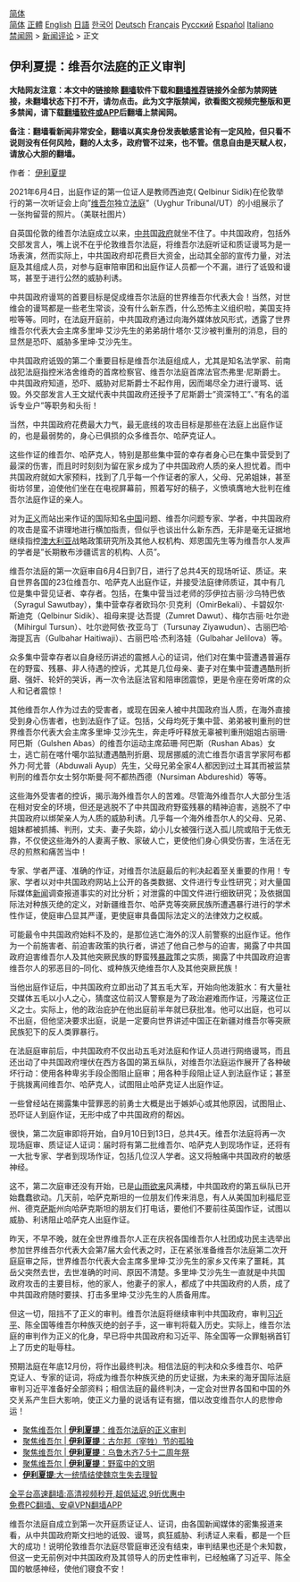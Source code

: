  <!-- 面包屑导航 --> <div class="breadcrumb"><!-- GTranslate: https://gtranslate.io/ -->  <div class="switcher notranslate">  <div class="selected">  <a href="#" onclick="return false;"> 简体</a>  </div>  <div class="option">  <a href="https://www.bannedbook.org" onclick="doGTranslate('zh-CN|zh-CN');jQuery('div.switcher div.selected a').html(jQuery(this).html());return false;" title="简体中文" class="nturl selected"> 简体</a>  <a href="https://www.bannedbook.org/zh-tw/" onclick="doGTranslate('zh-CN|zh-TW');jQuery('div.switcher div.selected a').html(jQuery(this).html());return false;" title="繁體中文" class="nturl"> 正體</a>  <a href="https://www.bannedbook.org/en/" onclick="doGTranslate('zh-CN|en');jQuery('div.switcher div.selected a').html(jQuery(this).html());return false;" title="English" class="nturl"> English</a>  <a href="https://www.bannedbook.org/ja/" onclick="doGTranslate('zh-CN|ja');jQuery('div.switcher div.selected a').html(jQuery(this).html());return false;" title="日本語" class="nturl"> 日語</a>  <a href="https://www.bannedbook.org/ko/" onclick="doGTranslate('zh-CN|ko');jQuery('div.switcher div.selected a').html(jQuery(this).html());return false;" title="한국어" class="nturl"> 한국어</a>  <a href="https://www.bannedbook.org/de/" onclick="doGTranslate('zh-CN|de');jQuery('div.switcher div.selected a').html(jQuery(this).html());return false;" title="Deutsch" class="nturl"> Deutsch</a>  <a href="https://www.bannedbook.org/fr/" onclick="doGTranslate('zh-CN|fr');jQuery('div.switcher div.selected a').html(jQuery(this).html());return false;" title="Français" class="nturl"> Français</a>  <a href="https://www.bannedbook.org/ru/" onclick="doGTranslate('zh-CN|ru');jQuery('div.switcher div.selected a').html(jQuery(this).html());return false;" title="Русский" class="nturl"> Русский</a>  <a href="https://www.bannedbook.org/es/" onclick="doGTranslate('zh-CN|es');jQuery('div.switcher div.selected a').html(jQuery(this).html());return false;" title="Español" class="nturl"> Español</a>  <a href="https://www.bannedbook.org/it/" onclick="doGTranslate('zh-CN|it');jQuery('div.switcher div.selected a').html(jQuery(this).html());return false;" title="Italiano" class="nturl"> Italiano</a>  </div>  </div>      <div class='breadcrumb-sub'><!-- Breadcrumb NavXT 6.3.0 --> <a href="https://www.bannedbook.org/" class="home">禁闻网</a> &gt; <a href="https://www.bannedbook.org/bnews/comments/" class="category">新闻评论</a> &gt; 正文</div></div><h2>伊利夏提：维吾尔法庭的正义审判</h2> <p class="notice"><b>大陆网友注意：本文中的链接除 <a href="https://github.com/bannedbook/fanqiang" >翻墙</a>软件下载和<a href="https://github.com/killgcd/justmysocks/blob/master/README.md">翻墙推荐</a>链接外全部为禁网链接，未翻墙状态下打不开，请勿点击。此为文字版禁闻，欲看图文视频完整版和更多禁闻，请下载<a href="https://github.com/bannedbook/fanqiang">翻墙软件或APP</a>后翻墙上禁闻网。</p><p>备注：翻墙看新闻非常安全，翻墙以真实身份发表敏感言论有一定风险，但只看不说则没有任何风险，翻的人太多，政府管不过来，也不管。信息自由是天赋人权，请放心大胆的翻墙。</b></p>  <div class="entry"> <p>作者： <a href="https://www.bannedbook.org/bnews/tag/%e4%bc%8a%e5%88%a9%e5%a4%8f%e6%8f%90/" class="st_tag internal_tag" rel="tag" title="标签 伊利夏提 下的日志">伊利夏提</a></p> <p id="conimg">2021年6月4日，出庭作证的第一位证人是教师西迪克( Qelbinur Sidik)在伦敦举行的第一次听证会上向&#8221;<a href="https://www.bannedbook.org/bnews/tag/%E7%BB%B4%E5%90%BE%E5%B0%94/" class="st_tag internal_tag" rel="tag" title="标签 维吾尔 下的日志">维吾尔</a>独立<a href="https://www.bannedbook.org/bnews/tag/%e6%b3%95%e5%ba%ad/" class="st_tag internal_tag" rel="tag" title="标签 法庭 下的日志">法庭</a>&#8221;（Uyghur Tribunal/UT）的小组展示了一张拘留营的照片。（美联社图片）</p> <p>自英国伦敦的维吾尔法庭成立以来，<a href="https://www.bannedbook.org/bnews/tag/%e4%b8%ad%e5%85%b1/" class="st_tag internal_tag" rel="tag" title="标签 中共 下的日志">中共</a>国<a href="https://www.bannedbook.org/bnews/tag/%e6%94%bf%e5%ba%9c/" class="st_tag internal_tag" rel="tag" title="标签 政府 下的日志">政府</a>就坐不住了。中共国政府，包括外交部发言人，嘴上说不在乎伦敦维吾尔法庭，将维吾尔法庭听证和质证谩骂为是一场表演，然而实际上，中共国政府却花费巨大资金，出动其全部的宣传力量，对法庭及其组成人员，对参与庭审陪审团和出庭作证人员都一个不漏，进行了诋毁和谩骂，甚至于进行公然的威胁利诱。</p> <p>中共国政府谩骂的首要目标是促成维吾尔法庭的世界维吾尔代表大会！当然，对世维会的谩骂都是一些老生常谈，没有什么新东西，什么恐怖主义组织啦，美国支持啦等等。同时，在法庭开庭前，中共国政府通过向海外媒体放风形式，透露了世界维吾尔代表大会主席多里坤·艾沙先生的弟弟胡什塔尔·艾沙被判重刑的消息，目的显然是恐吓、威胁多里坤·艾沙先生。</p> <p>中共国政府诋毁的第二个重要目标是维吾尔法庭组成人，尤其是知名法学家、前南战犯法庭指控米洛舍维奇的首席检察官、维吾尔法庭首席法官杰弗里·尼斯爵士。中共国政府知道，恐吓、威胁对尼斯爵士不起作用，因而竭尽全力进行谩骂、诋毁。外交部发言人王文斌代表中共国政府还授予了尼斯爵士&#8221;资深特工&#8221;、&#8221;有名的滥诉专业户&#8221;等职务和头衔！</p> <p>当然，中共国政府花费最大力气，最无底线的攻击目标是那些在法庭上出庭作证的，也是最弱势的，身心已俱损的众多维吾尔、哈萨克证人。</p>  <p>这些作证的维吾尔、哈萨克人，特别是那些集中营的幸存者身心已在集中营受到了最深的伤害，而且时时刻刻为留在家乡成为了中共国政府人质的亲人担忧着。而中共国政府就如大家预料，找到了几乎每一个作证者的家人，父母、兄弟姐妹，甚至街坊邻里，迫使他们坐在在电视屏幕前，照着写好的稿子，义愤填膺地大批判在维吾尔法庭作证的亲人。</p> <p>对为<a href="https://www.bannedbook.org/bnews/tag/%E6%AD%A3%E4%B9%89/" class="st_tag internal_tag" rel="tag" title="标签 正义 下的日志">正义</a>而站出来作证的国际知名<span class='wp_keywordlink_affiliate'><a href="https://www.bannedbook.org/" title="中国" target="_blank">中国</a></span>问题、维吾尔问题专家、学者，中共国政府的攻击是蛮不讲理地进行横加指责，但似乎也谈出什么新东西，无非是毫无证据地继续指控<a href="https://www.bannedbook.org/bnews/tag/%e6%be%b3%e5%a4%a7%e5%88%a9%e4%ba%9a/" class="st_tag internal_tag" rel="tag" title="标签 澳大利亚 下的日志">澳大利亚</a>战略政策研究所及其他人权机构、郑恩国先生等为维吾尔人发声的学者是&#8221;长期散布涉疆谎言的机构、人员&#8221;。</p> <p>维吾尔法庭的第一次庭审自6月4日到7日，进行了总共4天的现场听证、质证。来自世界各国的23位维吾尔、哈萨克人出庭作证，并接受法庭律师质证，其中有几位是集中营见证者、幸存者。包括，在集中营当过老师的莎伊拉古丽·沙乌特巴依（Syragul Sawutbay），集中营幸存者欧玛尔·贝克利（OmirBekali）、卡碧奴尔·斯迪克（Qelbinur Sidik）、祖母来提·达吾提（Zumret Dawut）、梅尔古丽·吐尔逊（Mihirgul Tursun）、吐尔逊阿依·孜亚乌丁（Tursunay Ziyawudun）、古丽巴哈·海提瓦吉（Gulbahar Haitiwaji）、古丽巴哈·杰利洛娃（Gulbahar Jelilova）等。</p> <p>众多集中营幸存者以自身经历讲述的震撼人心的证词，他们对在集中营遭遇普遍存在的野蛮、残暴、非人待遇的控诉，尤其是几位母亲、妻子对在集中营遭遇酷刑折磨、强奸、轮奸的哭诉，再一次令法庭法官和陪审团震惊，更是令座在旁听席的众人和记者震惊！</p> <p>其他维吾尔人作为过去的受害者，或现在因亲人被中共国政府当人质，在海外直接受到身心伤害者，也到法庭作了证。包括，父母均死于集中营、弟弟被判重刑的世界维吾尔代表大会主席多里坤·艾沙先生，奔走呼吁释放无辜被判重刑姐姐古丽珊·阿巴斯（Gulshen Abas）的维吾尔运动主席茹珊·阿巴斯（Rushan Abas）女士，逃亡前在喀什噶尔监狱遭遇酷刑折磨、现居挪威的流亡维吾尔语言学家阿布都外力·阿尤普（Abduwali Ayup）先生，父母兄弟全家4人都因到过土耳其而被监禁判刑的维吾尔女士努尔斯曼·阿不都热西德（Nursiman Abdureshid）等等。</p> <p>这些海外受害者的控诉，揭示海外维吾尔人的苦难。尽管海外维吾尔人大部分生活在相对安全的环境，但还是逃脱不了中共国政府野蛮残暴的精神迫害，逃脱不了中共国政府以绑架亲人为人质的威胁利诱。几乎每一个海外维吾尔人的父母、兄弟、姐妹都被抓捕、判刑，丈夫、妻子失踪，幼小儿女被强行送入孤儿院或陷于无依无靠，不仅使这些海外的人妻离子散、家破人亡，更使他们身心俱受伤害，生活在无尽的煎熬和痛苦当中！</p>  <p>专家、学者严谨、准确的作证，对维吾尔法庭最后的判决起着至关重要的作用！专家、学者以对中共国政府网站上公开的各类数据、文件进行专业性研究；对大量国际媒体<span class='wp_keywordlink_affiliate'><a href="https://www.bannedbook.org/" title="新闻">新闻</a></span>调查报道事实的对比分析；对泄露的中国文件进行细致研究；及依据国际法对种族灭绝的定义，对新疆维吾尔、哈萨克等突厥民族所遭遇暴行进行的学术性作证，使庭审凸显其严谨，更使庭审具备国际法定义的法律效力之权威。</p> <p>可能最令中共国政府始料不及的，是那位逃亡海外的汉人前警察的出庭作证。他作为一个前施害者、前迫害政策的执行者，讲述了他自己参与的迫害，揭露了中共国政府迫害维吾尔人及其他突厥民族的野蛮残<span class='wp_keywordlink'><a href="https://www.bannedbook.org/forum11/topic276.html" title="禁片：评中国共产党的暴政" target="_blank">暴政</a></span>策之实质，揭露了中共国政府迫害维吾尔人的邪恶目的&#8211;同化、或种族灭绝维吾尔人及其他突厥民族！</p> <p>当他出庭作证后，中共国政府立即出动了其五毛大军，开始向他泼脏水：有大量社交媒体五毛以小人之心，猜度这位前汉人警察是为了政治避难而作证，污蔑这位正义之士。实际上，他的政治庇护在他出庭前半年就已获批准。他可以出庭，也可以不出庭，但他坚决要求出庭，说是一定要向世界讲述中国正在新疆对维吾尔等突厥民族犯下的反人类罪暴行。</p> <p>在法庭庭审前后，中共国政府不仅出动五毛对法庭和作证人员进行网络谩骂，而且还出动了中共国政府埋伏在西方各国的第五纵队，对维吾尔法庭运作展开了各种破坏行动：使用各种卑劣手段企图阻止庭审；用各种手段阻止证人到法庭作证；甚至于挑拨离间维吾尔、哈萨克人，试图阻止哈萨克证人出庭作证。</p> <p>一些曾经站在揭露集中营罪恶的前勇士大概是出于嫉妒心或其他原因，试图阻止、恐吓证人到庭作证，无形中成了中共国政府的帮凶。</p> <p>很快，第二次庭审即将开始，自9月10日到13日，总共4天。维吾尔法庭将再一次现场庭审、质证证人证词：届时将有第二批维吾尔、哈萨克人到现场作证，还将有一大批专家、学者到现场作证，包括几位汉人学者。这又将触痛中共国政府的敏感神经。</p>  <p>这不，第二次庭审还没有开始，已是<span class='wp_keywordlink'><a href="https://www.bannedbook.org/forum11/topic603.html" title="我们告诉未来 第五集 山雨欲来" target="_blank">山雨欲来</a></span>风满楼，中共国政府的第五纵队已开始蠢蠢欲动。几天前，哈萨克斯坦的一位朋友们传来消息，有人从美国加利福尼亚州、德克<span class='wp_keywordlink'><a href="https://www.bannedbook.org/forum5/topic42.html" title="萨斯、诚信与自救" target="_blank">萨斯</a></span>州向哈萨克斯坦的朋友们打电话，要他们不要前往英国作证，试图以威胁、利诱阻止哈萨克人出庭作证。</p> <p>昨天，不早不晚，就在全世界维吾尔人正在庆祝各国维吾尔人社团成功民主选举出参加世界维吾尔代表大会第7届大会代表之时，正在紧张准备维吾尔法庭第二次开庭庭审之际，世界维吾尔代表大会主席多里坤·艾沙先生的家乡又传来了噩耗，其岳父突然去世，去世准确的时间、原因不清楚。多里坤·艾沙先生一直就是中共国政府攻击的主要目标，他的家人，他妻子的家人，都成了中共国政府的人质，成了中共国政府随时要挟、打击多里坤·艾沙先生的人质备用库。</p> <p>但这一切，阻挡不了正义的审判。维吾尔法庭将继续审判中共国政府，审判<a href="https://www.bannedbook.org/bnews/tag/%e4%b9%a0%e8%bf%91%e5%b9%b3/" class="st_tag internal_tag" rel="tag" title="标签 习近平 下的日志">习近平</a>、陈全国等维吾尔种族灭绝的刽子手，这一审判将载入历史。实际上，维吾尔法庭的审判作为正义的化身，早已将中共国政府和习近平、陈全国等一众罪魁祸首钉上了历史的耻辱柱。</p> <p>预期法庭在年底12月份，将作出最终判决。相信法庭的判决和众多维吾尔、哈萨克证人、专家的证词，将成为维吾尔种族灭绝的历史证据，为未来的海牙国际法庭审判习近平准备好全部资料；相信法庭的最终判决，一定会对世界各国和中国的外交关系产生巨大影响，使正义力量的说话有证有据，借以改变维吾尔人的悲惨命运！</p> <ul class='op-related-articles' title='相关阅读'> <li><a href='https://www.bannedbook.org/bnews/ssgc/20210826/1613154.html' target='_blank'>聚焦维吾尔 | <b>伊利夏提</b>：维吾尔法庭的正义审判</a></li> <li><a href='https://www.bannedbook.org/bnews/comments/20210727/1594714.html' target='_blank'>聚焦维吾尔 | <b>伊利夏提</b>：古尔邦（宰牲）节的孤独</a></li> <li><a href='https://www.bannedbook.org/bnews/ssgc/20210624/1573048.html' target='_blank'>聚焦维吾尔 | <b>伊利夏提</b>：乌鲁木齐7·5十二周年祭</a></li> <li><a href='https://www.bannedbook.org/bnews/ssgc/20210526/1554402.html' target='_blank'>聚焦维吾尔 | <b>伊利夏提</b>：野蛮中的文明</a></li> <li><a href='https://www.bannedbook.org/bnews/baitai/20210515/1546819.html' target='_blank'><b>伊利夏提</b>:大一统情结使魏京生失去理智</a></li> </ul> <p class="texttj"> <a href="https://github.com/bannedbook/fanqiang/wiki/V2ray%E6%9C%BA%E5%9C%BA" target="_blank">全平台高速翻墙:高清视频秒开,超低延迟,9折优惠中</a><br/> <a href="https://github.com/bannedbook/fanqiang/wiki/%E7%A6%81%E9%97%BB%E7%BD%91%E5%AE%89%E5%8D%93%E7%BF%BB%E5%A2%99%E6%96%B0%E9%97%BBAPP" target="_blank">免费PC翻墙、安卓VPN翻墙APP</a></p><p>维吾尔法庭自成立到第一次开庭质证证人、证词，由各国新闻媒体的密集报道来看，从中共国政府斯文扫地的诋毁、谩骂，疯狂威胁、利诱证人来看，都是一个巨大的成功！说明伦敦维吾尔法庭尽管庭审还没有结束，审判结果也还是个未知数，但这一史无前例对中共国政府及其领导人的历史性审判，已经触痛了习近平、陈全国的敏感神经，使他们寝食不安！</p> <a name='sharetosocial'></a>  <div style="margin-bottom:5px;padding-bottom:5px;clear:both"> <div id="archive-pix-1" class="banner-ads"> <!-- AuctionX Display platform tag START --> <div id="26318x728x90x621x_ADSLOT2" clicktrack="%%CLICK_URL_ESC%%"></div> <!-- AuctionX Display platform tag END --> </div> <div id="archive-pix-2" class="banner-ads"> <!-- AuctionX Display platform tag START --> <div id="26315x300x250x621x_ADSLOT2" clicktrack="%%CLICK_URL_ESC%%"></div> <!-- AuctionX Display platform tag END --> </div> </div>  <div id="archive-pix-1" class="banner-ads"> <!-- AuctionX Display platform tag START --> <div id="26318x728x90x621x_ADSLOT3" clicktrack="%%CLICK_URL_ESC%%"></div> <!-- AuctionX Display platform tag END --> </div> </div><!--END ENTRY--> 